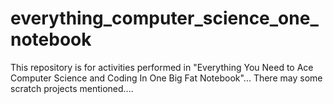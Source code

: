 # everything_computer_science_one_notebook
This repository is for activities performed in "Everything You Need to Ace Computer Science and Coding In One Big Fat Notebook"...
There may some scratch projects mentioned....